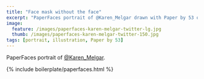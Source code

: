 ```yaml
---
title: "Face mask without the face"
excerpt: "PaperFaces portrait of @Karen_Melgar drawn with Paper by 53 on an iPad."
image: 
  feature: /images/paperfaces-karen-melgar-twitter-lg.jpg
  thumb: /images/paperfaces-karen-melgar-twitter-150.jpg
tags: [portrait, illustration, Paper by 53]
---
```


PaperFaces portrait of [@Karen_Melgar](http://twitter.com/Karen_Melgar).

{% include boilerplate/paperfaces.html %}